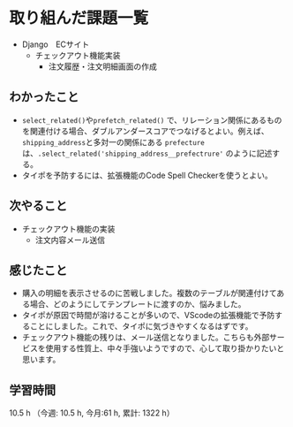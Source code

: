  # 取り組んだ課題一覧
- Django　ECサイト
    - チェックアウト機能実装
        - 注文履歴・注文明細画面の作成    
## わかったこと
- `select_related()`や`prefetch_related()` で、リレーション関係にあるものを関連付ける場合、ダブルアンダースコアでつなげるとよい。例えば、`shipping_address`と多対一の関係にある `prefecture`は、`.select_related('shipping_address__prefectrure'` のように記述する。
- タイポを予防するには、拡張機能のCode Spell Checkerを使うとよい。      
    
## 次やること
- チェックアウト機能の実装
    - 注文内容メール送信     

## 感じたこと
- 購入の明細を表示させるのに苦戦しました。複数のテーブルが関連付けてある場合、どのようにしてテンプレートに渡すのか、悩みました。
- タイポが原因で時間が溶けることが多いので、VScodeの拡張機能で予防することにしました。これで、タイポに気づきやすくなるはずです。
- チェックアウト機能の残りは、メール送信となりました。こちらも外部サービスを使用する性質上、中々手強いようですので、心して取り掛かりたいと思います。

## 学習時間
10.5 h （今週: 10.5 h, 今月:61 h, 累計: 1322 h）